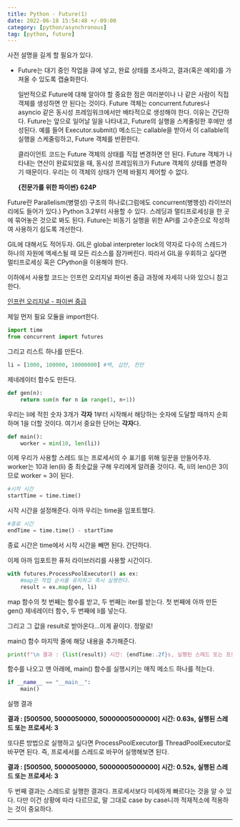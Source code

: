 ```yaml
---
title: Python - Future(1)
date: 2022-06-18 15:54:48 +/-09:00
category: [python/asynchronous]
tag: [python, future]
---
```


사전 설명을 길게 할 필요가 있다.

* Future는 대기 중인 작업을 큐에 넣고, 완료 상태를 조사하고, 결과(혹은 예외)를 가져올 수 있도록 캡슐화한다.

    일반적으로 Future에 대해 알아야 할 중요한 점은 여러분이나 나 같은 사람이 직접 객체를 생성하면 안 된다는 것이다. Future 객체는 concurrent.futures나 asyncio 같은 동시성 프레임워크에서만 배타적으로 생성해야 한다. 이유는 간단하다. Future는 앞으로 일어날 일을 나타내고, Future의 실행을 스케줄링한 후에만 생성된다. 예를 들어 Executor.submit() 메소드는 callable을 받아서 이 callable의 실행을 스케줄링하고, Future 객체를 반환한다.

    클라이언트 코드는 Future 객체의 상태를 직접 변경하면 안 된다. Future 객체가 나타내는 연산이 완료되었을 때, 동시성 프레임워크가 Future 객체의 상태를 변경하기 때문이다. 우리는 이 객체의 상태가 언제 바뀔지 제어할 수 없다.

    **{전문가를 위한 파이썬} 624P**

Future란 Parallelism(병렬성) 구조의 하나로(그럼에도 concurrent(병행성) 라이브러리에도 들어가 있다.) Python 3.2부터 사용할 수 있다. 스레딩과 멀티프로세싱을 한 곳에 묶어놓은 것으로 봐도 된다. Future는 비동기 실행을 위한 API를 고수준으로 작성하여 사용하기 쉽도록 개선한다.

GIL에 대해서도 적어두자. GIL은 global interpreter lock의 약자로 다수의 스레드가 하나의 자원에 엑세스될 때 모든 리소스를 잠가버린다. 따라서 GIL을 우회하고 싶다면 멀티프로세싱 혹은 CPython을 이용해야 한다.

이하에서 사용할 코드는 인프런 오리지널 파이썬 중급 과정에 자세히 나와 있으니 참고한다.

[인프런 오리지널 - 파이썬 중급](https://www.inflearn.com/course/%ED%94%84%EB%A1%9C%EA%B7%B8%EB%9E%98%EB%B0%8D-%ED%8C%8C%EC%9D%B4%EC%8D%AC-%EC%A4%91%EA%B8%89-%EC%9D%B8%ED%94%84%EB%9F%B0-%EC%98%A4%EB%A6%AC%EC%A7%80%EB%84%90/dashboard)

제일 먼저 필요 모듈을 import한다.

```python
import time
from concurrent import futures
```
그리고 리스트 하나를 만든다.

```python
li = [1000, 100000, 10000000] #백, 십만, 천만
```

제네레이터 함수도 만든다.

```python
def gen(n):
    return sum(n for n in range(1, n+1))
```

우리는 li에 적힌 숫자 3개가 **각자** 1부터 시작해서 해당하는 숫자에 도달할 때까지 순회하며 1을 더할 것이다. 여기서 중요한 단어는 **각자**다.

```python
def main():
    worker = min(10, len(li))
```

이제 우리가 사용할 스레드 또는 프로세서의 수 표기를 위해 일꾼을 만들어주자. worker는 10과 len(li) 중 최솟값을 구해 우리에게 알려줄 것이다. 즉, li의 len()은 3이므로 worker = 3이 된다.

```python
#시작 시간
startTime = time.time()
```

시작 시간을 설정해준다. 아까 우리는 time을 임포트했다.

```python
#종료 시간
endTime = time.time() - startTime
```

종료 시간은 time에서 시작 시간을 빼면 된다. 간단하다.

이제 아까 임포트한 퓨처 라이브러리를 사용할 시간이다.

```python
with futures.ProcessPoolExecutor() as ex:
    #map은 작업 순서를 유지하고 즉시 실행한다.
    result = ex.map(gen, li)
```

map 함수의 첫 번째는 함수를 받고, 두 번째는 iter를 받는다. 첫 번째에 아까 만든 gen() 제네레이터 함수, 두 번째에 li를 넣는다.

그리고 그 값을 result로 받아온다...이게 끝이다. 정말로!

main() 함수 마지막 줄에 해당 내용을 추가해준다.

```python
print(f"\n 결과 : {list(result)} 시간: {endTime:.2f}s, 실행된 스레드 또는 프로세서: {worker}")
```

함수를 나오고 맨 아래에, main() 함수를 실행시키는 매직 메소드 하나를 적는다.

```python
if __name__ == "__main__":
    main()
```

실행 결과

**결과 : \[500500, 5000050000, 50000005000000\] 시간: 0.63s, 실행된 스레드 또는 프로세서: 3**

또다른 방법으로 실행하고 싶다면 ProcessPoolExecutor를 ThreadPoolExecutor로 바꾸면 된다. 즉, 프로세서를 스레드로 바꾸어 실행해보면 된다.

**결과 : \[500500, 5000050000, 50000005000000\] 시간: 0.52s, 실행된 스레드 또는 프로세서: 3**

두 번째 결과는 스레드로 실행한 결과다. 프로세서보다 미세하게 빠르다는 것을 알 수 있다. 다만 이건 상황에 따라 다르므로, 말 그대로 case by case니까 적재적소에 적용하는 것이 중요하다.

---